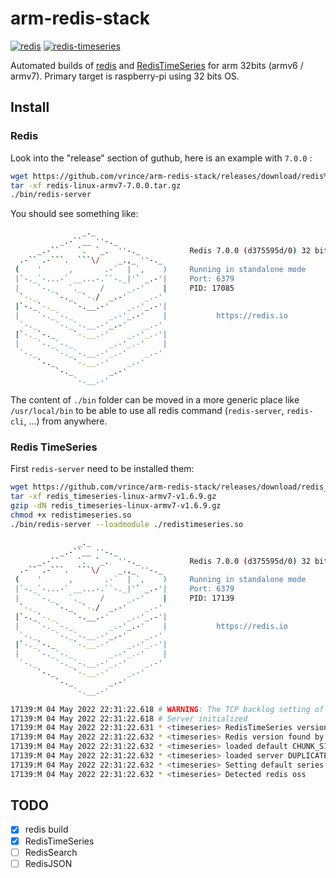 # arm-redis-stack

[![redis](https://github.com/vrince/arm-redis-stack/actions/workflows/redis.yml/badge.svg)](https://github.com/vrince/arm-redis-stack/actions/workflows/redis.yml)
[![redis-timeseries](https://github.com/vrince/arm-redis-stack/actions/workflows/redis-timeseries.yml/badge.svg)](https://github.com/vrince/arm-redis-stack/actions/workflows/redis-timeseries.yml)

Automated builds of [redis](https://github.com/redis/redis) and [RedisTimeSeries](https://github.com/RedisTimeSeries/RedisTimeSeries) for arm 32bits (armv6 / armv7). Primary target is raspberry-pi using 32 bits OS.

## Install

### Redis

Look into the "release" section of guthub, here is an example with `7.0.0` :

```bash
wget https://github.com/vrince/arm-redis-stack/releases/download/redis%2F7.0.0/redis-linux-armv7-7.0.0.tar.gz
tar -xf redis-linux-armv7-7.0.0.tar.gz 
./bin/redis-server
```

You should see something like:

```bash
                _._                                                  
           _.-``__ ''-._                                             
      _.-``    `.  `_.  ''-._           Redis 7.0.0 (d375595d/0) 32 bit
  .-`` .-```.  ```\/    _.,_ ''-._                                  
 (    '      ,       .-`  | `,    )     Running in standalone mode
 |`-._`-...-` __...-.``-._|'` _.-'|     Port: 6379
 |    `-._   `._    /     _.-'    |     PID: 17085
  `-._    `-._  `-./  _.-'    _.-'                                   
 |`-._`-._    `-.__.-'    _.-'_.-'|                                  
 |    `-._`-._        _.-'_.-'    |           https://redis.io       
  `-._    `-._`-.__.-'_.-'    _.-'                                   
 |`-._`-._    `-.__.-'    _.-'_.-'|                                  
 |    `-._`-._        _.-'_.-'    |                                  
  `-._    `-._`-.__.-'_.-'    _.-'                                   
      `-._    `-.__.-'    _.-'                                       
          `-._        _.-'                                           
              `-.__.-'              
```

The content of `./bin` folder can be moved in a more generic place like `/usr/local/bin` to be able to use all redis command (`redis-server`, `redis-cli`, ...) from anywhere.

### Redis TimeSeries

First `redis-server` need to be installed them:

```bash
wget https://github.com/vrince/arm-redis-stack/releases/download/redis_timeseries%2Fv1.6.9/redis_timeseries-linux-armv7-v1.6.9.gz
tar -xf redis_timeseries-linux-armv7-v1.6.9.gz
gzip -dN redis_timeseries-linux-armv7-v1.6.9.gz
chmod +x redistimeseries.so 
./bin/redis-server --loadmodule ./redistimeseries.so
```

```bash
               _._                                                  
           _.-``__ ''-._                                             
      _.-``    `.  `_.  ''-._           Redis 7.0.0 (d375595d/0) 32 bit
  .-`` .-```.  ```\/    _.,_ ''-._                                  
 (    '      ,       .-`  | `,    )     Running in standalone mode
 |`-._`-...-` __...-.``-._|'` _.-'|     Port: 6379
 |    `-._   `._    /     _.-'    |     PID: 17139
  `-._    `-._  `-./  _.-'    _.-'                                   
 |`-._`-._    `-.__.-'    _.-'_.-'|                                  
 |    `-._`-._        _.-'_.-'    |           https://redis.io       
  `-._    `-._`-.__.-'_.-'    _.-'                                   
 |`-._`-._    `-.__.-'    _.-'_.-'|                                  
 |    `-._`-._        _.-'_.-'    |                                  
  `-._    `-._`-.__.-'_.-'    _.-'                                   
      `-._    `-.__.-'    _.-'                                       
          `-._        _.-'                                           
              `-.__.-'                                               

17139:M 04 May 2022 22:31:22.618 # WARNING: The TCP backlog setting of 511 cannot be enforced because /proc/sys/net/core/somaxconn is set to the lower value of 128.
17139:M 04 May 2022 22:31:22.618 # Server initialized
17139:M 04 May 2022 22:31:22.631 * <timeseries> RedisTimeSeries version 10609, git_sha=f36e5a703dc9a2487880087a34f6cb0e56d9a459
17139:M 04 May 2022 22:31:22.632 * <timeseries> Redis version found by RedisTimeSeries : 7.0.0 - oss
17139:M 04 May 2022 22:31:22.632 * <timeseries> loaded default CHUNK_SIZE_BYTES policy: 4096
17139:M 04 May 2022 22:31:22.632 * <timeseries> loaded server DUPLICATE_POLICY: block
17139:M 04 May 2022 22:31:22.632 * <timeseries> Setting default series ENCODING to: compressed
17139:M 04 May 2022 22:31:22.632 * <timeseries> Detected redis oss
```

## TODO

* [x] redis build
* [x] RedisTimeSeries
* [ ] RedisSearch
* [ ] RedisJSON
